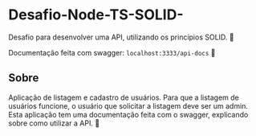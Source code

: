 # Desafio-Node-TS-SOLID-
Desafio para desenvolver uma API, utilizando os princípios SOLID. 🥕

Documentação feita com swagger: ```localhost:3333/api-docs``` 🥕

## Sobre

Aplicação de listagem e cadastro de usuários. Para que a listagem de usuários funcione, o usuário que solicitar a listagem deve ser um admin. Esta aplicação tem uma documentação feita com o swagger, explicando sobre como utilizar a API. 🥕

